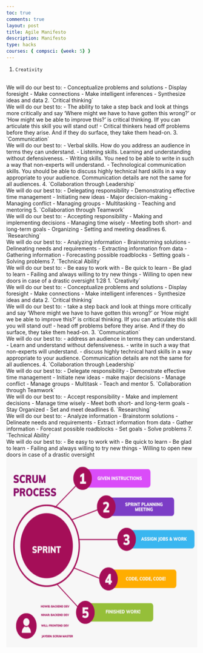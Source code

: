 ```yaml
---
toc: true
comments: true
layout: post
title: Agile Manifesto
description: Manifesto
type: hacks
courses: { compsci: {week: 5} }
---
```



1. `Creativity`
<br>
We will do our best to:
- Conceptualize problems and solutions
- Display foresight
- Make connections
- Make intelligent inferences
- Synthesize ideas and data
2. `Critical thinking`
<br>
We will do our best to:
- The ability to take a step back and look at things more critically and say ‘Where might we have to have gotten this wrong?’ or ‘How might we be able to improve this?’ is critical thinking. IIf you can articulate this skill you will stand out!
- Critical thinkers head off problems before they arise. And if they do surface, they take them head-on.
3. `Communication`
<br>
We will do our best to:
- Verbal skills. How do you address an audience in terms they can understand.
- Listening skills. Learning and understanding without defensiveness.
- Writing skills. You need to be able to write in such a way that non-experts will understand.
- Technological communication skills. You should be able to discuss highly technical hard skills in a way appropriate to your audience.  Communication details are not the same for all audiences.
4. `Collaboration through Leadership`
<br>
We will do our best to:
- Delegating responsibility
- Demonstrating effective time management
- Initiating new ideas
- Major decision-making
- Managing conflict
- Managing groups
- Multitasking
- Teaching and mentoring
5. `Collaboration through Teamwork`
<br>
We will do our best to:
- Accepting responsibility
- Making and implementing decisions
- Managing time wisely
- Meeting both short- and long-term goals
- Organizing
- Setting and meeting deadlines
6. `Researching`
<br>
We will do our best to:
- Analyzing information
- Brainstorming solutions
- Delineating needs and requirements
- Extracting information from data
- Gathering information
- Forecasting possible roadblocks
- Setting goals
- Solving problems
7. `Technical Ability`
<br>
We will do our best to:
- Be easy to work with
- Be quick to learn
- Be glad to learn
- Failing and always willing to try new things
- Willing to open new doors in case of a drastic oversight
1:28
1. `Creativity`
<br>
We will do our best to:
- Conceptualize problems and solutions
- Display foresight
- Make connections
- Make intelligent inferences
- Synthesize ideas and data
2. `Critical thinking`
<br>
We will do our best to:
- take a step back and look at things more critically and say ‘Where might we have to have gotten this wrong?’ or ‘How might we be able to improve this?’ is critical thinking. IIf you can articulate this skill you will stand out!
- head off problems before they arise. And if they do surface, they take them head-on.
3. `Communication`
<br>
We will do our best to:
- address an audience in terms they can understand.
- Learn and understand without defensiveness.
- write in such a way that non-experts will understand.
- discuss highly technical hard skills in a way appropriate to your audience.  Communication details are not the same for all audiences.
4. `Collaboration through Leadership`
<br>
We will do our best to:
- Delegate responsibility
- Demonstrate effective time management
- Initiate new ideas
- make major decisions
- Manage conflict
- Manage groups
- Multitask
- Teach and mentor
5. `Collaboration through Teamwork`
<br>
We will do our best to:
- Accept responsibility
- Make and implement decisions
- Manage time wisely
- Meet both short- and long-term goals
- Stay Organized
- Set and meet deadlines
6. `Researching`
<br>
We will do our best to:
- Analyze information
- Brainstorm solutions
- Delineate needs and requirements
- Extract information from data
- Gather information
- Forecast possible roadblocks
- Set goals
- Solve problems
7. `Technical Ability`
<br>
We will do our best to:
- Be easy to work with
- Be quick to learn
- Be glad to learn
- Failing and always willing to try new things
- Willing to open new doors in case of a drastic oversight

<img src="images/agile_methodology_diagram_480.png" alt="Methods" height="500" width="600">